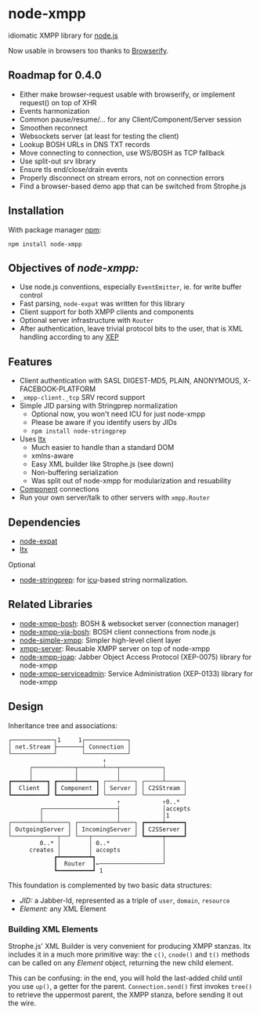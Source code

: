 # node-xmpp

idiomatic XMPP library for [node.js](http://nodejs.org/)

Now usable in browsers too thanks to [Browserify](https://github.com/substack/node-browserify).


## Roadmap for 0.4.0

* Either make browser-request usable with browserify, or implement request() on top of XHR
* Events harmonization
* Common pause/resume/... for any Client/Component/Server session
* Smoothen reconnect
* Websockets server (at least for testing the client)
* Lookup BOSH URLs in DNS TXT records
* Move connecting to connection, use WS/BOSH as TCP fallback
* Use split-out srv library
* Ensure tls end/close/drain events
* Properly disconnect on stream errors, not on connection errors
* Find a browser-based demo app that can be switched from Strophe.js


## Installation

With package manager [npm](http://npmjs.org/):

    npm install node-xmpp


## Objectives of *node-xmpp:*

* Use node.js conventions, especially `EventEmitter`, ie. for write
  buffer control
* Fast parsing, `node-expat` was written for this library
* Client support for both XMPP clients and components
* Optional server infrastructure with `Router`
* After authentication, leave trivial protocol bits to the user, that
  is XML handling according to any
  [XEP](http://xmpp.org/xmpp-protocols/xmpp-extensions/)


## Features

* Client authentication with SASL DIGEST-MD5, PLAIN, ANONYMOUS, X-FACEBOOK-PLATFORM
* `_xmpp-client._tcp` SRV record support
* Simple JID parsing with Stringprep normalization
  * Optional now, you won't need ICU for just node-xmpp
  * Please be aware if you identify users by JIDs
  * `npm install node-stringprep`
* Uses [ltx](http://github.com/astro/ltx)
  * Much easier to handle than a standard DOM
  * xmlns-aware
  * Easy XML builder like Strophe.js (see down)
  * Non-buffering serialization
  * Was split out of node-xmpp for modularization and resuability
* [Component](http://xmpp.org/extensions/xep-0114.html) connections
* Run your own server/talk to other servers with `xmpp.Router`


## Dependencies

* [node-expat](http://github.com/astro/node-expat)
* [ltx](http://github.com/astro/ltx)

Optional

* [node-stringprep](http://github.com/astro/node-stringprep): for [icu](http://icu-project.org/)-based string normalization.


## Related Libraries

* [node-xmpp-bosh](http://code.google.com/p/node-xmpp-bosh/): BOSH & websocket server (connection manager)
* [node-xmpp-via-bosh](https://github.com/anoopc/node-xmpp-via-bosh/): BOSH client connections from node.js
* [node-simple-xmpp](https://github.com/arunoda/node-simple-xmpp/): Simpler high-level client layer
* [xmpp-server](https://github.com/superfeedr/xmpp-server/): Reusable XMPP server on top of node-xmpp
* [node-xmpp-joap](https://github.com/flosse/node-xmpp-joap/): Jabber Object Access Protocol (XEP-0075) library for node-xmpp
* [node-xmpp-serviceadmin](https://github.com/flosse/node-xmpp-serviceadmin/): Service Administration (XEP-0133) library for node-xmpp


## Design

Inheritance tree and associations:

    ┌────────────┐1     1┌────────────┐
    │ net.Stream ├───────┤ Connection │
    └────────────┘       └────────────┘
                               ↑
          ┌────────────┬───────┴───┬────────────┐
          │            │           │            │
    ┏━━━━━┷━━━━┓ ┏━━━━━┷━━━━━┓ ┌───┴────┐ ┌─────┴─────┐
    ┃  Client  ┃ ┃ Component ┃ │ Server │ │ C2SStream │
    ┗━━━━━━━━━━┛ ┗━━━━━━━━━━━┛ └────────┘ └───────────┘
                                   ↑            ↑0..*
             ┌─────────────────────┤            │accepts
             │                     │            │1
    ┌────────┴───────┐ ┌───────────┴────┐ ┏━━━━━┷━━━━━┓
    │ OutgoingServer │ │ IncomingServer │ ┃ C2SServer ┃
    └─────────────┬──┘ └───┬────────────┘ ┗━━━━━┯━━━━━┛
             0..* │        │ 0..*               │
          creates │        │ accepts            │
                 ┏┷━━━━━━━━┷┓                   │
                 ┃  Router  ┃←──────────────────┘
                 ┗━━━━━━━━━━┛ 1


This foundation is complemented by two basic data structures:

* *JID:* a Jabber-Id, represented as a triple of `user`, `domain`,
   `resource`
* *Element:* any XML Element


### Building XML Elements

Strophe.js' XML Builder is very convenient for producing XMPP
stanzas. ltx includes it in a much more primitive way: the
`c()`, `cnode()` and `t()` methods can be called on any *Element*
object, returning the new child element.

This can be confusing: in the end, you will hold the last-added child
until you use `up()`, a getter for the parent. `Connection.send()`
first invokes `tree()` to retrieve the uppermost parent, the XMPP
stanza, before sending it out the wire.
